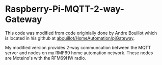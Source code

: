# Raspberry-Pi-MQTT-2-way-Gateway

This code was modified from code originially done by Andre Bouillot which is located in his github at
[abouillot/HomeAutomation/piGateway](https://github.com/abouillot/HomeAutomation/tree/master/piGateway).

My modified version provides 2-way communcation between the MQTT server and nodes on my RMF69 home automation network.
These nodes are Moteino's with the RFM69HW radio.
